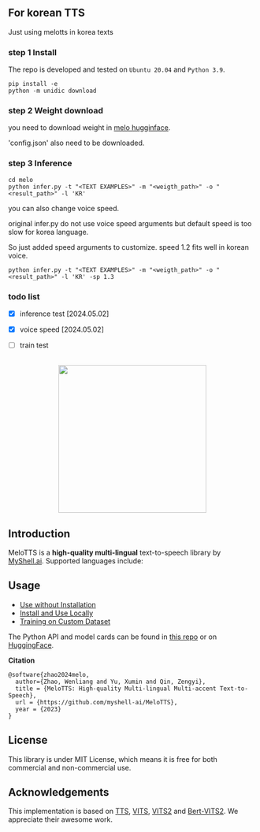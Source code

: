

## For korean TTS

Just using melotts in korea texts

### step 1 Install 
The repo is developed and tested on `Ubuntu 20.04` and `Python 3.9`.

```
pip install -e 
python -m unidic download
```

### step 2 Weight download
you need to download weight in [melo hugginface](https://huggingface.co/myshell-ai/MeloTTS-Korean/tree/main).

'config.json' also need to be downloaded.


### step 3 Inference
```
cd melo
python infer.py -t "<TEXT EXAMPLES>" -m "<weigth_path>" -o "<result_path>" -l 'KR'
```

you can also change voice speed.

original infer.py do not use voice speed arguments but default speed is too slow for korea language.

So just added speed arguments to customize. speed 1.2 fits well in korean voice.

```
python infer.py -t "<TEXT EXAMPLES>" -m "<weigth_path>" -o "<result_path>" -l 'KR' -sp 1.3
```

### todo list
* [X] inference test  [2024.05.02]
* [X] voice speed  [2024.05.02]
* [ ] train test



<div align="center">
  <div>&nbsp;</div>
  <img src="logo.png" width="300"/> 
</div>

## Introduction
MeloTTS is a **high-quality multi-lingual** text-to-speech library by [MyShell.ai](https://myshell.ai). Supported languages include:

## Usage
- [Use without Installation](docs/quick_use.md)
- [Install and Use Locally](docs/install.md)
- [Training on Custom Dataset](docs/training.md)

The Python API and model cards can be found in [this repo](https://github.com/myshell-ai/MeloTTS/blob/main/docs/install.md#python-api) or on [HuggingFace](https://huggingface.co/myshell-ai).

**Citation**
```
@software{zhao2024melo,
  author={Zhao, Wenliang and Yu, Xumin and Qin, Zengyi},
  title = {MeloTTS: High-quality Multi-lingual Multi-accent Text-to-Speech},
  url = {https://github.com/myshell-ai/MeloTTS},
  year = {2023}
}
```

## License

This library is under MIT License, which means it is free for both commercial and non-commercial use.

## Acknowledgements

This implementation is based on [TTS](https://github.com/coqui-ai/TTS), [VITS](https://github.com/jaywalnut310/vits), [VITS2](https://github.com/daniilrobnikov/vits2) and [Bert-VITS2](https://github.com/fishaudio/Bert-VITS2). We appreciate their awesome work.

